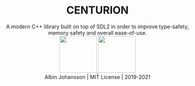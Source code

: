 <h1 style="text-align: center;">CENTURION</h1>

<center>
  A modern C++ library built on top of SDL2 in order to improve type-safety, memory safety and
  overall ease-of-use.

  <div style="position: relative; overflow: hidden; width: 100%; float: left;">
    <a href="https://github.com/albin-johansson/Centurion">
      <img src="https://github.githubassets.com/images/modules/logos_page/GitHub-Mark.png"
           width="100px"/>
    </a>
    <a href="https://centurion.readthedocs.io/en/stable/">
      <img src="https://read-the-docs-guidelines.readthedocs-hosted.com/_images/logo-dark.png"
           width="100px"/>
    </a>
  </div>
  
  
  Albin Johansson | MIT License | 2019-2021
</center>
